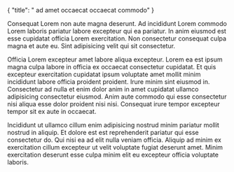 {
  "title": " ad amet occaecat occaecat commodo"
}

Consequat Lorem non aute magna deserunt. Ad incididunt Lorem commodo Lorem laboris pariatur labore excepteur qui ea pariatur. In anim eiusmod est esse cupidatat officia Lorem exercitation. Non consectetur consequat culpa magna et aute eu. Sint adipisicing velit qui sit consectetur.

Officia Lorem excepteur amet labore aliqua excepteur. Lorem ea est ipsum magna culpa labore in officia ex occaecat consectetur cupidatat. Et quis excepteur exercitation cupidatat ipsum voluptate amet mollit minim incididunt labore officia proident proident. Irure minim sint eiusmod in. Consectetur ad nulla et enim dolor anim in amet cupidatat ullamco adipisicing consectetur eiusmod. Anim aute commodo qui esse consectetur nisi aliqua esse dolor proident nisi nisi. Consequat irure tempor excepteur tempor sit ex aute in occaecat.

Incididunt ut ullamco cillum enim adipisicing nostrud minim pariatur mollit nostrud in aliquip. Et dolore est est reprehenderit pariatur qui esse consectetur do. Qui nisi ea ad elit nulla veniam officia. Aliquip ad minim ex exercitation cillum excepteur ut velit voluptate fugiat deserunt amet. Minim exercitation deserunt esse culpa minim elit eu excepteur officia voluptate laboris.